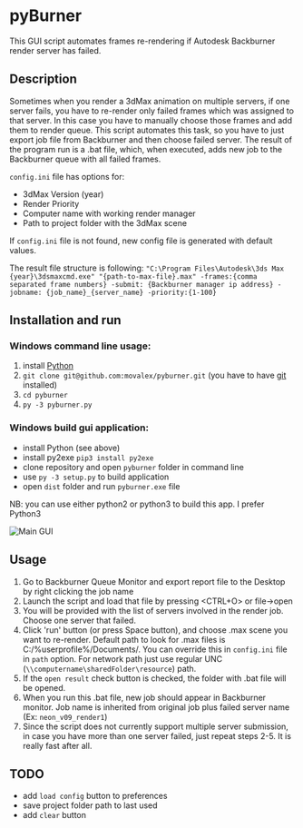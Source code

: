 # pyBurner
This GUI script automates frames re-rendering if Autodesk Backburner render server has failed.
## Description
Sometimes when you render a 3dMax animation on multiple servers, if one server fails, you have to re-render only failed frames which was assigned to that server.
In this case you have to manually choose those frames and add them to render queue.
This script automates this task, so you have to just export job file from Backburner and then choose failed server. The result of the program run is a .bat file, which, when executed, adds new job to the Backburner queue with all failed frames.

`config.ini` file has options for:
* 3dMax Version (year)
* Render Priority
* Computer name with working render manager
* Path to project folder with the 3dMax scene

If `config.ini` file is not found, new config file is generated with default values.

The result file structure is following:
`"C:\Program Files\Autodesk\3ds Max {year}\3dsmaxcmd.exe" "{path-to-max-file}.max" -frames:{comma separated frame numbers} -submit: {Backburner manager ip address} -jobname: {job_name}_{server_name} -priority:{1-100}`

## Installation and run

### Windows command line usage:

1. install [Python](https://www.python.org/downloads/release/python-361/)
2. `git clone git@github.com:movalex/pyburner.git` (you have to have [git](https://github.com/git-for-windows/git/releases/download/v2.13.1.windows.1/Git-2.13.1-64-bit.exe) installed)
3. `cd pyburner`
4. `py -3 pyburner.py`

### Windows build gui application:

* install Python (see above)
* install py2exe `pip3 install py2exe`
* clone repository and open `pyburner` folder in command line
* use `py -3 setup.py` to build application
* open `dist` folder and run `pyburner.exe` file

NB: you can use either python2 or python3 to build this app. I prefer Python3

![](/../screenshots/images/screenshot.jpg "Main GUI")

## Usage
1. Go to Backburner Queue Monitor and export report file to the Desktop by right clicking the job name
2. Launch the script and load that file by pressing <CTRL+O> or file->open
3. You will be provided with the list of servers involved in the render job. Choose one server that failed.
4. Click 'run' button (or press Space button), and choose .max scene you want to re-render. Default path to look for .max files is C:/%userprofile%/Documents/. You can override this in `config.ini` file in `path` option. For network path just use regular UNC (`\\computername\sharedFolder\resource`) path.
5. If the `open result` check button is checked, the folder with .bat file will be opened. 
6. When you run this .bat file, new job should appear in Backburner monitor. Job name is inherited from original job plus failed server name (Ex: `neon_v09_render1`)    
7. Since the script does not currently support multiple server submission, in case you have more than one server failed, just repeat steps 2-5. It is really fast after all.

## TODO
* add `load config` button to preferences
* save project folder path to last used
* add `clear` button
